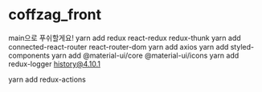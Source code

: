 # coffzag_front


main으로 푸쉬할게요! 
yarn add redux react-redux redux-thunk
yarn add connected-react-router react-router-dom
yarn add axios
yarn add styled-components
yarn add @material-ui/core @material-ui/icons
yarn add redux-logger history@4.10.1

yarn add redux-actions
